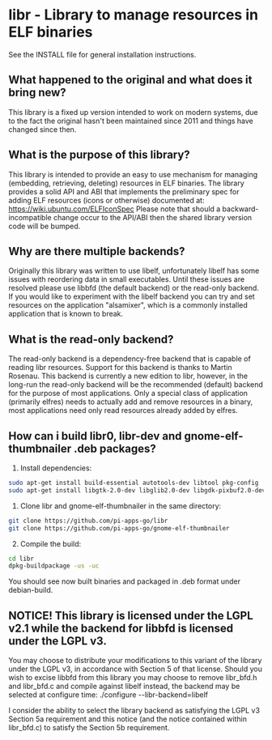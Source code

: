 # libr - Library to manage resources in ELF binaries

See the INSTALL file for general installation instructions.

## What happened to the original and what does it bring new?
This library is a fixed up version intended to work on modern systems, due to the fact the original hasn't been maintained since 2011 and things have changed since then.

## What is the purpose of this library?
This library is intended to provide an easy to use mechanism for managing
(embedding, retrieving, deleting) resources in ELF binaries.  The library
provides a solid API and ABI that implements the preliminary spec for adding
ELF resources (icons or otherwise) documented at:
https://wiki.ubuntu.com/ELFIconSpec
Please note that should a backward-incompatible change occur to the API/ABI
then the shared library version code will be bumped.

## Why are there multiple backends?
Originally this library was written to use libelf, unfortunately libelf has
some issues with reordering data in small executables.  Until these issues are 
resolved please use libbfd (the default backend) or the read-only backend.
If you would like to experiment with the libelf backend you can try and set
resources on the application "alsamixer", which is a commonly installed
application that is known to break.

## What is the read-only backend?
The read-only backend is a dependency-free backend that is capable of reading
libr resources.  Support for this backend is thanks to Martin Rosenau.
This backend is currently a new edition to libr, however, in the long-run the
read-only backend will be the recommended (default) backend for the purpose of
most applications.  Only a special class of application (primarily elfres)
needs to actually add and remove resources in a binary, most applications
need only read resources already added by elfres.

## How can i build libr0, libr-dev and gnome-elf-thumbnailer .deb packages?
1. Install dependencies:
```bash
sudo apt-get install build-essential autotools-dev libtool pkg-config
sudo apt-get install libgtk-2.0-dev libglib2.0-dev libgdk-pixbuf2.0-dev librsvg2-dev gettext
```
1. Clone libr and gnome-elf-thumbnailer in the same directory:
```bash
git clone https://github.com/pi-apps-go/libr
git clone https://github.com/pi-apps-go/gnome-elf-thumbnailer
```
2. Compile the build:
```bash
cd libr
dpkg-buildpackage -us -uc
```
You should see now built binaries and packaged in .deb format under debian-build.

## NOTICE! This library is licensed under the LGPL v2.1 while the backend for libbfd is licensed under the LGPL v3.  
You may choose to distribute your 
modifications to this variant of the library under the LGPL v3, in accordance
with Section 5 of that license.  Should you wish to excise libbfd from this
library you may choose to remove libr_bfd.h and libr_bfd.c and compile against
libelf instead, the backend may be selected at configure time:
./configure --libr-backend=libelf

I consider the ability to select the library backend as satisfying the LGPL v3
Section 5a requirement and this notice (and the notice contained within
libr_bfd.c) to satisfy the Section 5b requirement.
